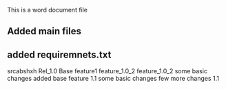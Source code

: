 This is a word document file


## Added main files
## added requiremnets.txt
srcabshxh
Rel_1.0
Base feature1
feature_1.0_2
feature_1.0_2
some basic changes
added base feature 1.1
some basic changes
few more changes 1.1
